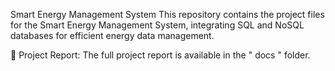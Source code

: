 Smart Energy Management System
This repository contains the project files for the Smart Energy Management System, integrating SQL and NoSQL databases for efficient energy data management.

📄 Project Report:
The full project report is available in the " docs " folder.
